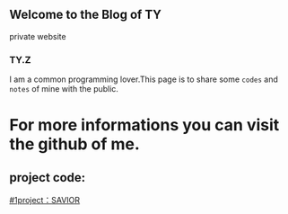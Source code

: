 ## Welcome to the Blog of TY

private website

### TY.Z

I am a common programming lover.This page  is to share some `codes` and `notes` of mine with the public.

For more informations you can visit the github of me.
=====

project code:
-----


[#1project：SAVIOR](https://github.com/tttt2342/SAVIOR)
